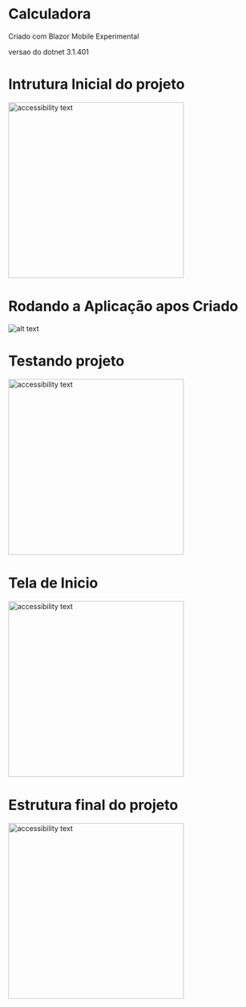 # Calculadora
Criado com Blazor Mobile Experimental

versao do dotnet 3.1.401

# Intrutura Inicial do projeto

<p align="left">
  <img src="https://scontent-gru2-1.xx.fbcdn.net/v/t1.6435-9/118007521_107568787739714_9043687807160075015_n.png?_nc_cat=111&ccb=1-3&_nc_sid=730e14&_nc_ohc=FvsRIbEjwFYAX_GKIwz&_nc_ht=scontent-gru2-1.xx&oh=4b024a84c5e7a38172ef3cc99471db48&oe=60A0938C" width="350" alt="accessibility text">
</p>


# Rodando a Aplicação apos Criado


![alt text](https://scontent-gru1-2.xx.fbcdn.net/v/t1.6435-9/118475085_107569901072936_6058262082910968352_n.png?_nc_cat=108&ccb=1-3&_nc_sid=dbeb18&_nc_ohc=RQIaYt5KkFIAX8U8_94&_nc_ht=scontent-gru1-2.xx&oh=68828f58128eaf664c1df8ce20f27586&oe=60A1C0AE
)


# Testando projeto

<p align="left">
  <img src="https://scontent-gru2-2.xx.fbcdn.net/v/t1.0-9/119591047_132307505265842_2994773347577876210_n.png?_nc_cat=102&_nc_sid=dbeb18&_nc_ohc=32MNL2M6gdcAX8POsLu&_nc_ht=scontent-gru2-2.xx&oh=ebd77ac6e3e565f6fed8e5ca7c44bfdf&oe=5F8AEE56" width="350" alt="accessibility text">
</p>


# Tela de Inicio

<p align="left">
  <img src="https://scontent-gru2-2.xx.fbcdn.net/v/t1.6435-9/119591047_132307505265842_2994773347577876210_n.png?_nc_cat=102&ccb=1-3&_nc_sid=dbeb18&_nc_ohc=pmowTfxhUKoAX_ll7ym&_nc_ht=scontent-gru2-2.xx&oh=8e406828006a92b7e9c333286060b89a&oe=609F5308" width="350" alt="accessibility text">
</p>


# Estrutura final do projeto
<p align="left">
  <img src="https://scontent-gru1-1.xx.fbcdn.net/v/t1.6435-9/119656707_132309335265659_1261579628779678369_n.png?_nc_cat=101&ccb=1-3&_nc_sid=dbeb18&_nc_ohc=onPitJ-MkNoAX-AAvMz&_nc_ht=scontent-gru1-1.xx&oh=d9df2e8328a578155b339effb9bf71cb&oe=60A26A0B" width="350" alt="accessibility text">
</p>
